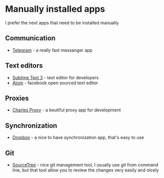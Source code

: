 # Manually installed apps
I prefer the next apps that need to be installed manually

## Communication
* [Telegram](https://telegram.org/) - a really fast messanger app

## Text editors
* [Sublime Text 3](https://www.sublimetext.com/) - text editor for developers
* [Atom](https://atom.io/) - facebook open sourced text editor

## Proxies
* [Charles Proxy](https://www.charlesproxy.com/) - a beutiful proxy app for development

## Synchronization
* [Dropbox](https://www.dropbox.com) - a nice to have synchronization app, that's easy to use

## Git
* [SourceTree](https://www.sourcetreeapp.com/) - nice git management tool, I usually use git from command line, but that tool allow you to review the changes very easily and nicely
